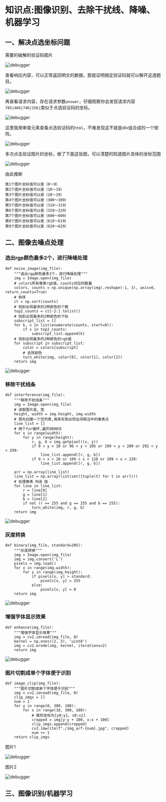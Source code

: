 # 知识点:图像识别、去除干扰线、降噪、机器学习

## 一、解决点选坐标问题

需要的破解的验证码图片

![debugger](./img/2.png)

查看响应内容，可以正常返回明文的数据，那就证明搞定验证码就可以解开这道题目。

![debugger](./img/4.png)

再查看请求内容，存在请求参数`answer`，仔细观察你会发现请求内容`785|466|746|156|`类似于点选验证码的坐标。

![debugger](./img/5.png)

这里我用审查元素查看点选验证码的`html`，不难发现这不就是div组合成的一个矩阵。

![debugger](./img/1.png)

多次点击验证图片的坐标，做了下面这张图，可以清楚的知道图片具体的坐标范围

![debugger](./img/3.png)

由此推断

    第1个图片坐标值可以是（0～9）
    第2个图片坐标值可以是（10～19）
    第3个图片坐标值可以是（20～29）
    第4个图片坐标值可以是（300～309）
    第5个图片坐标值可以是（310～319）
    第6个图片坐标值可以是（320～329）
    第7个图片坐标值可以是（600～609）
    第8个图片坐标值可以是（610～619）
    第9个图片坐标值可以是（620～629）

## 二、图像去噪点处理

### 选出rgp颜色最多2个，进行降噪处理

    def noise_image(img_file):
        """选出rgp颜色最多2个，进行降噪处理"""
        img = Image.open(img_file)
        # colors所有像素rgb值，counts对应的数量
        colors, counts = np.unique(np.array(img).reshape(-1, 3), axis=0, return_counts=True)
        # 排序
        ct = np.sort(counts)
        # 找到出现最多的2种颜色的个数
        top2_counts = ct[-2:].tolist()
        # 找到出现最多的2种颜色的下标
        subscript_list = []
        for k, v in list(enumerate(counts, start=0)):
            if v in top2_counts:
                subscript_list.append(k)
        # 找到出现最多的2种颜色的rgb值
        for subscript in subscript_list:
            color = colors[subscript]
            # 去除颜色
            turn_white(img, color[0], color[1], color[2])
        return img

![debugger](./img/a-test.png)

### 移除干扰线条

    def interference(img_file):
        """移除干扰线条"""
        img = Image.open(img_file)
        # 读取图片高，宽
        height, width = img.height, img.width
        # 首先创建一个空列表,用来存放出现在间隔当中的像素点
        line_list = []
        # 两个for循环,遍历9000次
        for x in range(width):
            for y in range(height):
                r, g, b = img.getpixel((x, y))
                if 0 < y < 10 or 96 < y < 105 or 199 < y < 209 or 292 < y < 299:
                    line_list.append([r, g, b])
                if 0 < x < 20 or 109 < x < 120 or 209 < x < 220:
                    line_list.append([r, g, b])
    
        arr = np.array(line_list)
        line_list = np.array(list(set([tuple(t) for t in arr])))
        # 处理像素 RGB 值
        for line in line_list:
            r = line[0]
            g = line[1]
            b = line[2]
            if not (r == 255 and g == 255 and b == 255):
                turn_white(img, r, g, b)
        return img

![debugger](./img/b-test.png)

### 灰度转换

    def binary(img_file, standard=205):
        """灰度转换"""
        img = Image.open(img_file)
        img = img.convert('L')
        pixels = img.load()
        for x in range(img.width):
            for y in range(img.height):
                if pixels[x, y] > standard:
                    pixels[x, y] = 255
                else:
                    pixels[x, y] = 0
        return img

![debugger](./img/c-test.png)

### 增强字体显示效果

    def enhance(img_file):
        """增强字体显示效果"""
        img = cv2.imread(img_file, 0)
        kernel = np.ones((2, 3), 'uint8')
        img = cv2.erode(img, kernel, iterations=2)
        return img

![debugger](./img/d-test.png)

### 图片切割成单个字体便于识别

    def image_clip(img_file):
        """图片切割成单个字体便于识别"""
        img = cv2.imread(img_file, 0)
        clip_imgs = []
        num = 1
        for y in range(0, 300, 100):
            for x in range(10, 300, 100):
                # 裁剪坐标为[y0:y1, x0:x1]
                cropped = img[y:y + 100, x:x + 100]
                clip_imgs.append(cropped)
                cv2.imwrite(f"./img_a/f-{num}.jpg", cropped)
                num += 1
        return clip_imgs

图片1

![debugger](./img/f-1.jpg)

图片2

![debugger](./img/f-2.jpg)

## 三、图像识别/机器学习